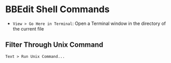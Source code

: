# BBEdit Shell Commands

- `View > Go Here in Terminal`: Open a Terminal window in the directory of the current file

## Filter Through Unix Command

`Text > Run Unix Command...`
